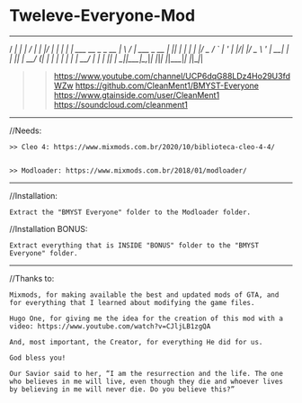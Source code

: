 # Tweleve-Everyone-Mod

   _____ _                  __  __            _  __ 
  / ____| |                |  \/  |          | |/_ |
 | |    | | ___  __ _ _ __ | \  / | ___ _ __ | |_| |
 | |    | |/ _ \/ _` | '_ \| |\/| |/ _ \ '_ \| __| |
 | |____| |  __/ (_| | | | | |  | |  __/ | | | |_| |
  \_____|_|\___|\__,_|_| |_|_|  |_|\___|_| |_|\__|_|

>> https://www.youtube.com/channel/UCP6dqG88LDz4Ho29U3fdWZw
>> https://github.com/CleanMent1/BMYST-Everyone
>> https://www.gtainside.com/user/CleanMent1
>> https://soundcloud.com/cleanment1
___________________________________________________________________________

//Needs:

	>> Cleo 4: https://www.mixmods.com.br/2020/10/biblioteca-cleo-4-4/


	>> Modloader: https://www.mixmods.com.br/2018/01/modloader/

___________________________________________________________________________

//Installation:

	Extract the "BMYST Everyone" folder to the Modloader folder.

//Installation BONUS:

	Extract everything that is INSIDE "BONUS" folder to the "BMYST 		Everyone" folder.

___________________________________________________________________________

//Thanks to:

	Mixmods, for making available the best and updated mods of GTA, and 		for everything that I learned about modifying the game files.

	Hugo One, for giving me the idea for the creation of this mod with a 		video: https://www.youtube.com/watch?v=CJljLB1zgQA

	And, most important, the Creator, for everything He did for us.
	
	God bless you!
	
	Our Savior said to her, “I am the resurrection and the life. The one 		who believes in me will live, even though they die and whoever lives 		by believing in me will never die. Do you believe this?”
